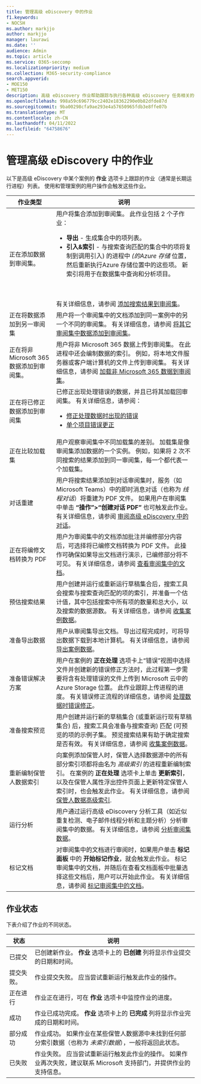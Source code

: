 ```yaml
---
title: 管理高级 eDiscovery 中的作业
f1.keywords:
- NOCSH
ms.author: markjjo
author: markjjo
manager: laurawi
ms.date: ''
audience: Admin
ms.topic: article
ms.service: O365-seccomp
ms.localizationpriority: medium
ms.collection: M365-security-compliance
search.appverid:
- MOE150
- MET150
description: 高级 eDiscovery 作业帮助跟踪与执行各种高级 eDiscovery 任务相关的长期运行进程状态。
ms.openlocfilehash: 998a59c696779cc2402e18362290e0b82dfde87d
ms.sourcegitcommit: 9ba00298cfa9ae293e4a57650965fdb3e8ffe07b
ms.translationtype: MT
ms.contentlocale: zh-CN
ms.lasthandoff: 04/11/2022
ms.locfileid: "64758676"
---
```

# <a name="manage-jobs-in-advanced-ediscovery"></a>管理高级 eDiscovery 中的作业

以下是高级 eDiscovery 中某个案例的 **作业** 选项卡上跟踪的作业（通常是长期运行进程）列表。 使用和管理案例的用户操作会触发这些作业。

|作业类型 |说明|
|---|---|
|正在添加数据到审阅集。|用户将集合添加到审阅集。 此作业包括 2 个子作业： <ul><li>**导出** - 生成集合中的项列表。</li><li>**引入&索引** - 与搜索查询匹配的集合中的项将复制到调用引入) 的进程中 *(的Azure 存储* 位置，然后重新执行Azure 存储位置中的这些项。 新索引将用于在数据集中查询和分析项目。</li></ul> </br></br> 有关详细信息，请参阅 [添加搜索结果到审阅集](add-data-to-review-set.md)。|
|正在将数据添加到另一审阅集|用户将一个审阅集中的文档添加到同一案例中的另一个不同的审阅集。 有关详细信息，请参阅 [将其它审阅集中数据添加到审阅集](add-data-to-review-set-from-another-review-set.md)。|
|正在将非 Microsoft 365 数据添加到审阅集。|用户将非 Microsoft 365 数据上传到审阅集。 在此进程中还会编制数据的索引。 例如，将本地文件服务器或客户端计算机的文件上传到审阅集。 有关详细信息，请参阅 [加载非 Microsoft 365 数据到审阅集](load-non-office-365-data-into-a-review-set.md)。|
|正在将已修正数据添加到审阅集|已修正出现处理错误的数据，并且已将其加载回审阅集。 有关详细信息，请参阅： <ul><li>[修正处理数据时出现的错误](error-remediation-when-processing-data-in-advanced-ediscovery.md)</li><li>[单个项目错误更正](single-item-error-remediation.md)</li></ul>|
|正在比较加载集|用户观察审阅集中不同加载集的差别。 加载集是像审阅集添加数据的一个实例。 例如，如果将 2 次不同搜索的结果添加到同一审阅集，每一个都代表一个加载集。|
|对话重建|用户将搜索结果添加到对话审阅集时，服务（如 Microsoft Teams）中的即时消息对话（也称为 *线程对话*）将重建为 PDF 文件。 如果用户在审阅集中单击 **“操作”>“创建对话 PDF”** 也可触发此作业。 有关详细信息，请参阅 [审阅高级 eDiscovery 中的对话](conversation-review-sets.md)。
|正在将编修文档转换为 PDF|用户为审阅集中的文档添加批注并编修部分内容后，可选择将已编修文档转换为 PDF 文件。 此操作可确保如果导出文档进行演示，已编修部分将不可见。 有关详细信息，请参阅 [查看审阅集中的文档](view-documents-in-review-set.md)。|
|预估搜索结果|用户创建并运行或重新运行草稿集合后，搜索工具会搜索与搜索查询匹配的项的索引，并准备一个估计值，其中包括搜索中所有项的数量和总大小，以及搜索的数据源数。  有关详细信息，请参阅 [收集案例数据](collecting-data-for-ediscovery.md)。|
|准备导出数据|用户从审阅集导出文档。 导出过程完成时，可将导出数据下载到本地计算机。 有关详细信息，请参阅 [导出案例数据](exporting-data-ediscover20.md)。|
|准备错误解决方案|用户在案例的 **正在处理** 选项卡上“错误”视图中选择文件并创建新的错误修正方法时，此过程第一步需要将含有处理错误的文件上传到 Microsoft 云中的 Azure Storage 位置。 此作业跟踪上传进程的进度。 有关错误修正流程的详细信息，请参阅 [处理数据时错误修正](error-remediation-when-processing-data-in-advanced-ediscovery.md)。|
|准备搜索预览|用户创建并运行新的草稿集合 (或重新运行现有草稿集合) 后，搜索工具会准备与搜索查询) 匹配 (可预览的项的示例子集。 预览搜索结果有助于确定搜索是否有效。  有关详细信息，请参阅 [收集案例数据](collecting-data-for-ediscovery.md#view-search-results-and-statistics)。|
|重新编制保管人数据索引|向案例添加保管人时，保管人选择数据源中的所有部分索引项都将由名为 *高级索引* 的进程重新编制索引。 在案例的 **正在处理** 选项卡上单击 **更新索引**，以及在保管人属性浮出控件页面上更新特定保管人索引时，也会触发此作业。 有关详细信息，请参阅 [保管人数据高级索引](indexing-custodian-data.md).
|运行分析|用户通过运行高级 eDiscovery 分析工具（如近似重复检测、电子邮件线程分析和主题分析）分析审阅集中的数据。 有关详细信息，请参阅 [分析审阅集数据](analyzing-data-in-review-set.md)。|
|标记文档|对审阅集中的文档进行审阅时，如果用户单击 **标记面板** 中的 **开始标记作业**，就会触发此作业。 标记审阅集中的文档，并随后在查看文档面板中批量选择这些文档后，用户可以开始此作业。 有关详细信息，请参阅 [标记审阅集中的文档](tagging-documents.md)。|

## <a name="job-status"></a>作业状态

下表介绍了作业的不同状态。

|状态|说明|
|---|---|
|已提交|已创建新作业。  **作业** 选项卡上的 **已创建** 列将显示作业提交的日期和时间。|
|提交失败。|作业提交失败。  应当尝试重新运行触发此作业的操作。|
|正在进行|作业正在进行，可在 **作业** 选项卡中监控作业的进度。|
|成功|作业已成功完成。 **作业** 选项卡上的 **已完成** 列将显示作业完成的日期和时间。|
|部分成功|作业成功。 如果作业在某些保管人数据源中未找到任何部分索引数据（也称为 *未索引数据*），一般将返回此状态。|
|已失败|作业失败。  应当尝试重新运行触发此作业的操作。 如果作业再次失败，建议联系 Microsoft 支持部门，并提供作业的支持信息。|

